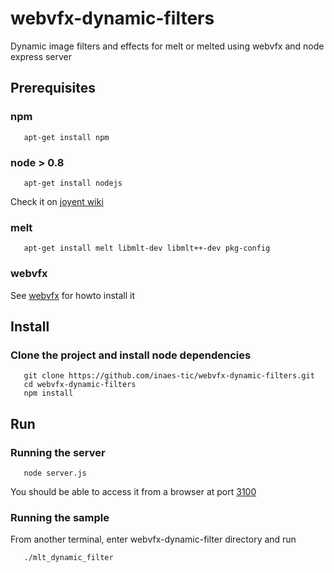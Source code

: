 webvfx-dynamic-filters
======================

Dynamic image filters and effects for melt or melted using webvfx and node express server

## Prerequisites

### npm

```shell
   apt-get install npm
```
### node > 0.8

```shell
   apt-get install nodejs
```

Check it on [joyent wiki](https://github.com/joyent/node/wiki/Installing-Node.js-via-package-manager)

### melt 
```shell
   apt-get install melt libmlt-dev libmlt++-dev pkg-config
```

### webvfx 
See [webvfx](https://github.com/rectalogic/webvfx) for howto install it

## Install

### Clone the project and install node dependencies
```shell
   git clone https://github.com/inaes-tic/webvfx-dynamic-filters.git
   cd webvfx-dynamic-filters
   npm install
```

## Run

### Running the server
```shell
   node server.js
```

You should be able to access it from a browser at port [3100](http://localhost:3100)

### Running the sample

From another terminal, enter webvfx-dynamic-filter directory and run
```shell
   ./mlt_dynamic_filter
```


